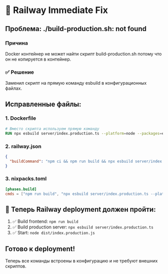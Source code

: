 # 🚨 Railway Immediate Fix

## Проблема: ./build-production.sh: not found

### Причина
Docker контейнер не может найти скрипт build-production.sh потому что он не копируется в контейнер.

### ✅ Решение
Заменил скрипт на прямую команду esbuild в конфигурационных файлах.

## Исправленные файлы:

### 1. Dockerfile
```dockerfile
# Вместо скрипта используем прямую команду
RUN npx esbuild server/index.production.ts --platform=node --packages=external --bundle --format=esm --outfile=dist/index.production.js
```

### 2. railway.json
```json
{
  "buildCommand": "npm ci && npm run build && npx esbuild server/index.production.ts --platform=node --packages=external --bundle --format=esm --outfile=dist/index.production.js"
}
```

### 3. nixpacks.toml
```toml
[phases.build]
cmds = ["npm run build", "npx esbuild server/index.production.ts --platform=node --packages=external --bundle --format=esm --outfile=dist/index.production.js"]
```

## 🔄 Теперь Railway deployment должен пройти:

1. ✅ Build frontend: `npm run build`
2. ✅ Build production server: `npx esbuild server/index.production.ts`
3. ✅ Start: `node dist/index.production.js`

## Готово к deployment!

Теперь все команды встроены в конфигурацию и не требуют внешних скриптов.